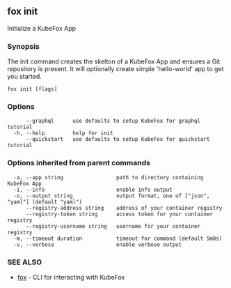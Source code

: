## fox init

Initialize a KubeFox App

### Synopsis

The init command creates the skelton of a KubeFox App and ensures a Git 
repository is present. It will optionally create simple 'hello-world' app to get
you started.

```
fox init [flags]
```

### Options

```
      --graphql      use defaults to setup KubeFox for graphql tutorial
  -h, --help         help for init
      --quickstart   use defaults to setup KubeFox for quickstart tutorial
```

### Options inherited from parent commands

```
  -a, --app string                 path to directory containing KubeFox App
  -i, --info                       enable info output
  -o, --output string              output format, one of ["json", "yaml"] (default "yaml")
      --registry-address string    address of your container registry
      --registry-token string      access token for your container registry
      --registry-username string   username for your container registry
  -m, --timeout duration           timeout for command (default 5m0s)
  -v, --verbose                    enable verbose output
```

### SEE ALSO

* [fox](fox.md)	 - CLI for interacting with KubeFox

